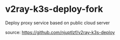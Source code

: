 # v2ray-k3s-deploy-fork
Deploy proxy service based on public cloud server

source: https://github.com/njuptlzf/v2ray-k3s-deploy
